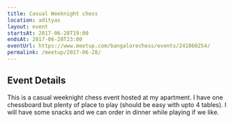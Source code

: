 ```yaml
---
title: Casual Weeknight chess
location: adityas
layout: event
startsAt: 2017-06-28T19:00
endsAt: 2017-06-28T23:00
eventUrl: https://www.meetup.com/bangalorechess/events/241060254/
permalink: /meetup/2017-06-28/
---
```

## Event Details
This is a casual weeknight chess event hosted at my apartment. I have one chessboard but plenty of place to play (should be easy with upto 4 tables). I will have some snacks and we can order in dinner while playing if we like.
